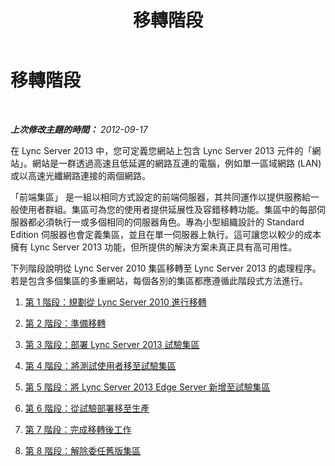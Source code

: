 ﻿---
title: 移轉階段
TOCTitle: 移轉階段
ms:assetid: cb7747ba-b872-42ca-ab41-76e3c4e77d06
ms:mtpsurl: https://technet.microsoft.com/zh-tw/library/JJ205336(v=OCS.15)
ms:contentKeyID: 49292328
ms.date: 08/10/2015
mtps_version: v=OCS.15
ms.translationtype: HT
---

# 移轉階段

 

_**上次修改主題的時間：** 2012-09-17_

在 Lync Server 2013 中，您可定義您網站上包含 Lync Server 2013 元件的「網站」。網站是一群透過高速且低延遲的網路互連的電腦，例如單一區域網路 (LAN) 或以高速光纖網路連接的兩個網路。

「前端集區」 是一組以相同方式設定的前端伺服器，其共同運作以提供服務給一般使用者群組。集區可為您的使用者提供延展性及容錯移轉功能。集區中的每部伺服器都必須執行一或多個相同的伺服器角色。專為小型組織設計的 Standard Edition 伺服器也會定義集區，並且在單一伺服器上執行。這可讓您以較少的成本擁有 Lync Server 2013 功能，但所提供的解決方案未真正具有高可用性。

下列階段說明從 Lync Server 2010 集區移轉至 Lync Server 2013 的處理程序。若是包含多個集區的多重網站，每個各別的集區都應遵循此階段式方法進行。

1.  [第 1 階段：規劃從 Lync Server 2010 進行移轉](phase-1-plan-your-migration-from-lync-server-2010.md)

2.  [第 2 階段：準備移轉](phase-2-prepare-for-migration.md)

3.  [第 3 階段：部署 Lync Server 2013 試驗集區](phase-3-deploy-lync-server-2013-pilot-pool.md)

4.  [第 4 階段：將測試使用者移至試驗集區](phase-4-move-test-users-to-the-pilot-pool.md)

5.  [第 5 階段：將 Lync Server 2013 Edge Server 新增至試驗集區](phase-5-add-lync-server-2013-edge-server-to-pilot-pool.md)

6.  [第 6 階段：從試驗部署移至生產](phase-6-move-from-pilot-deployment-into-production.md)

7.  [第 7 階段：完成移轉後工作](phase-7-complete-post-migration-tasks.md)

8.  [第 8 階段：解除委任舊版集區](phase-8-decommission-legacy-pools.md)

